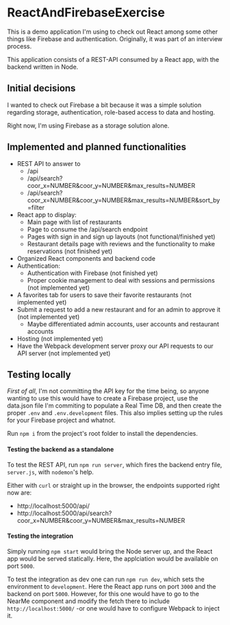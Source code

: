# ReactAndFirebaseExercise

This is a demo application I'm using to check out React among some other things like Firebase and authentication. Originally, it was part of an interview process.

This application consists of a REST-API consumed by a React app, with the backend written in Node.

## Initial decisions

I wanted to check out Firebase a bit because it was a simple solution regarding storage, authentication, role-based access to data and hosting.

Right now, I'm using Firebase as a storage solution alone.

## Implemented and planned functionalities

* REST API to answer to
	* /api
	* /api/search?coor_x=NUMBER&coor_y=NUMBER&max_results=NUMBER
	* /api/search?coor_x=NUMBER&coor_y=NUMBER&max_results=NUMBER&sort_by=filter
* React app to display:
	* Main page with list of restaurants
	* Page to consume the /api/search endpoint
	* Pages with sign in and sign up layouts (not functional/finished yet)
	* Restaurant details page with reviews and the functionality to make reservations (not finished yet)
* Organized React components and backend code
* Authentication:
	* Authentication with Firebase (not finished yet)
	* Proper cookie management to deal with sessions and permissions (not implemented yet)
* A favorites tab for users to save their favorite restaurants (not implemented yet)
* Submit a request to add a new restaurant and for an admin to approve it (not implemented yet)
	* Maybe differentiated admin accounts, user accounts and restaurant accounts
* Hosting (not implemented yet)
* Have the Webpack development server proxy our API requests to our API server (not implemented yet)

## Testing locally

*First of all*, I'm not committing the API key for the time being, so anyone wanting to use this would have to create a Firebase project, use the data.json file I'm commiting to populate a Real Time DB, and then create the proper `.env` and `.env.development` files. This also implies setting up the rules for your Firebase project and whatnot.

Run `npm i` from the project's root folder to install the dependencies.

#### Testing the backend as a standalone
To test the REST API, run `npm run server`, which fires the backend entry file, `server.js`, with `nodemon`'s help.

Either with `curl` or straight up in the browser, the endpoints supported right now are:
* http://localhost:5000/api/
* http://localhost:5000/api/search?coor_x=NUMBER&coor_y=NUMBER&max_results=NUMBER

#### Testing the integration
Simply running `npm start` would bring the Node server up, and the React app would be served statically. Here, the applciation would be available on port `5000`.

To test the integration as dev one can run `npm run dev`, which sets the environment to `development`. Here the React app runs on port `3000` and the backend on port `5000`. However, for this one would have to go to the NearMe component and modify the fetch there to include `http://localhost:5000/` -or one would have to configure Webpack to inject it.
